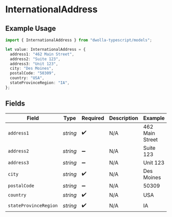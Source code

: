 # InternationalAddress

## Example Usage

```typescript
import { InternationalAddress } from "dwolla-typescript/models";

let value: InternationalAddress = {
  address1: "462 Main Street",
  address2: "Suite 123",
  address3: "Unit 123",
  city: "Des Moines",
  postalCode: "50309",
  country: "USA",
  stateProvinceRegion: "IA",
};
```

## Fields

| Field                 | Type                  | Required              | Description           | Example               |
| --------------------- | --------------------- | --------------------- | --------------------- | --------------------- |
| `address1`            | *string*              | :heavy_check_mark:    | N/A                   | 462 Main Street       |
| `address2`            | *string*              | :heavy_minus_sign:    | N/A                   | Suite 123             |
| `address3`            | *string*              | :heavy_minus_sign:    | N/A                   | Unit 123              |
| `city`                | *string*              | :heavy_check_mark:    | N/A                   | Des Moines            |
| `postalCode`          | *string*              | :heavy_minus_sign:    | N/A                   | 50309                 |
| `country`             | *string*              | :heavy_check_mark:    | N/A                   | USA                   |
| `stateProvinceRegion` | *string*              | :heavy_check_mark:    | N/A                   | IA                    |